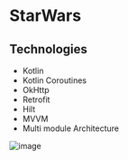 # StarWars
## Technologies
- Kotlin
- Kotlin Coroutines
- OkHttp
- Retrofit
- Hilt
- MVVM 
- Multi module Architecture


![image](https://user-images.githubusercontent.com/36262068/153860833-0009eb48-b0eb-4b41-82ef-12528561d8dd.png)
